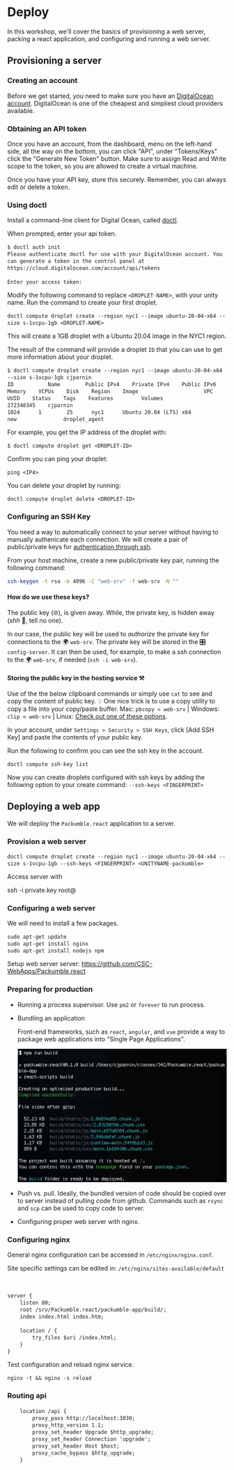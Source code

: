 # Deploy

In this workshop, we'll cover the basics of provisioning a web server, packing a react application, and configuring and running a web server.

## Provisioning a server

### Creating an account

Before we get started, you need to make sure you have an [DigitalOcean account](https://m.do.co/c/1f1bebc48191). DigitalOcean is one of the cheapest and simpliest cloud providers available.

### Obtaining an API token

Once you have an account, from the dashboard, menu on the left-hand side, all the way on the bottom, you can click "API", under "Tokens/Keys" click the "Generate New Token" button. Make sure to assign Read and Write scope to the token, so you are allowed to create a virtual machine.

Once you have your API key, store this securely. Remember, you can always edit or delete a token.

### Using doctl

Install a command-line client for Digital Ocean, called [doctl](https://docs.digitalocean.com/reference/doctl/how-to/install/). 


When prompted, enter your api token.

```
$ doctl auth init
Please authenticate doctl for use with your DigitalOcean account. You can generate a token in the control panel at https://cloud.digitalocean.com/account/api/tokens

Enter your access token: 
```

Modify the following command to replace `<DROPLET-NAME>`, with your unity name. Run the command to create your first droplet.

```
doctl compute droplet create --region nyc1 --image ubuntu-20-04-x64 --size s-1vcpu-1gb <DROPLET-NAME>
```

This will create a 1GB droplet with a Ubuntu 20.04 image in the NYC1 region.

The result of the command will provide a droplet `ID` that you can use to get more information about your droplet.

```
$ doctl compute droplet create --region nyc1 --image ubuntu-20-04-x64 --size s-1vcpu-1gb cjparnin
ID           Name        Public IPv4    Private IPv4    Public IPv6    Memory    VCPUs    Disk    Region    Image                     VPC UUID    Status    Tags    Features         Volumes
272348345    cjparnin                                                  1024      1        25      nyc1      Ubuntu 20.04 (LTS) x64                new               droplet_agent    
```

For example, you get the IP address of the droplet with:

```
$ doctl compute droplet get <DROPLET-ID>
```

Confirm you can ping your droplet:

```
ping <IP4>
```

You can delete your droplet by running:

```
doctl compute droplet delete <DROPLET-ID>
```

### Configuring an SSH Key

You need a way to automatically connect to your server without having to manually authenicate each connection. We will create a pair of public/private keys for [authentication through ssh](https://www.ssh.com/ssh/public-key-authentication#sec-Asymmetric-Cryptography-Algorithms).

From your host machine, create a new public/private key pair, running the following command:

```bash | {type: 'command'}
ssh-keygen -t rsa -b 4096 -C "web-srv" -f web-srv -N ""
```

#### How do we use these keys?

The public key (🌐), is given away. While, the private key, is hidden away (*shh* 🤫, tell no one). 

In our case, the public key will be used to _authorize_ the private key for connections to the 🌍  `web-srv`. The private key will be stored in the 🎛️  `config-server`. It can then be used, for example, to make a ssh connection to the 🌍  `web-srv`, if needed (`ssh -i web-srv`).

#### Storing the public key in the hosting service ⚒️

Use of the the below clipboard commands or simply use `cat` to see and copy the content of public key. 💡  One nice trick is to use a copy utility to copy a file into your copy/paste buffer. Mac: `pbcopy < web-srv` | Windows: `clip < web-srv` | Linux: [Check out one of these options](https://superuser.com/a/288333/862331).

In your account, under
`Settings > Security > SSH Keys`, click [Add SSH Key] and paste the contents of your public key.

Run the following to confirm you can see the ssh key in the account.
```
doctl compute ssh-key list 
```

Now you can create droplets configured with ssh keys by adding the following option to your create command: `--ssh-keys <FINGERPRINT>`

## Deploying a web app

We will deploy the `Packumble.react` application to a server.

### Provision a web server

```
doctl compute droplet create --region nyc1 --image ubuntu-20-04-x64 --size s-1vcpu-1gb --ssh-keys <FINGERPRINT> <UNITYNAME-packumble>
```

Access server with 

ssh -i private.key root@<IP>

### Configuring a web server

We will need to install a few packages.

```
sudo apt-get update
sudo apt-get install nginx
sudo apt-get install nodejs npm
```

Setup web server server: https://github.com/CSC-WebApps/Packumble.react

### Preparing for production

* Running a process supervisor. Use `pm2` or `forever` to run process.
* Bundling an application

   Front-end frameworks, such as `react`, `angular`, and `vue` provide a way to package web applications into "Single Page Applications". 

   ![build](imgs/build.png)
* Push vs. pull. Ideally, the bundled version of code should be copied over to server instead of pulling code from github. Commands such as `rsync` and `scp` can be used to copy code to server.
* Configuring proper web server with nginx.

### Configuring nginx

General nginx configuration can be accessed in `/etc/nginx/nginx.conf`.

Site specific settings can be edited in: `/etc/nginx/sites-available/default`

```nginx|{type: 'file', user: 'root', path: '/etc/nginx/sites-available/default'}


server {
    listen 80;
    root /srv/Packumble.react/packumble-app/build/;
    index index.html index.htm;

    location / {
        try_files $uri /index.html;
    }
}
```

Test configuration and reload nginx service.

```bash|{type: 'command', failed_when: 'exitCode!=0'}
nginx -t && nginx -s reload
```

### Routing api

```
    location /api {
        proxy_pass http://localhost:3030;
        proxy_http_version 1.1;
        proxy_set_header Upgrade $http_upgrade;
        proxy_set_header Connection 'upgrade';
        proxy_set_header Host $host;
        proxy_cache_bypass $http_upgrade;
    }
```